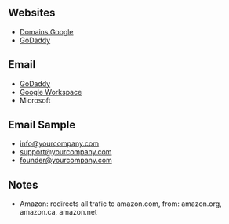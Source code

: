 ## Websites
- [Domains Google](https://domains.google.com/registrar/)
- [GoDaddy](https://www.godaddy.com/en-ca)

## Email
- [GoDaddy](https://www.godaddy.com/en-ca)
- [Google Workspace](https://workspace.google.com/intl/en_ca/) 
- Microsoft

## Email Sample
- info@yourcompany.com
- support@yourcompany.com
- founder@yourcompany.com

## Notes
- Amazon: redirects all trafic to amazon.com, from: amazon.org, amazon.ca, amazon.net
